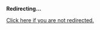 <!DOCTYPE html>
<html>
<head>
<title>Redirecting...</title>
<link rel="canonical" href="http://blog.jle.im/entry/auto-building-a-declarative-chatbot-with-implicit-serialization.md"/>
<meta http-equiv="content-type" content="text/html; charset=utf-8" />
<meta http-equiv="refresh" content="0; url=http://blog.jle.im/entry/auto-building-a-declarative-chatbot-with-implicit-serialization.md" />
</head>
<body>
  <p><strong>Redirecting...</strong></p>
  <p><a href='http://blog.jle.im/entry/auto-building-a-declarative-chatbot-with-implicit-serialization.md'>Click here if you are not redirected.</a></p>
  <script>
    document.location.href = "http://blog.jle.im/entry/auto-building-a-declarative-chatbot-with-implicit-serialization.md";
  </script>
</body>
</html>
